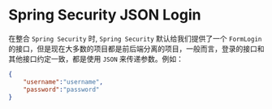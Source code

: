 # Spring Security JSON Login
在整合 `Spring Security` 时, `Spring Security` 默认给我们提供了一个 `FormLogin` 的接口，但是现在大多数的项目都是前后端分离的项目，一般而言，登录的接口和其他接口约定一致，都是使用 `JSON` 来传递参数。例如：

``` json 
{
    "username":"username",
    "password":"password"
}
```

